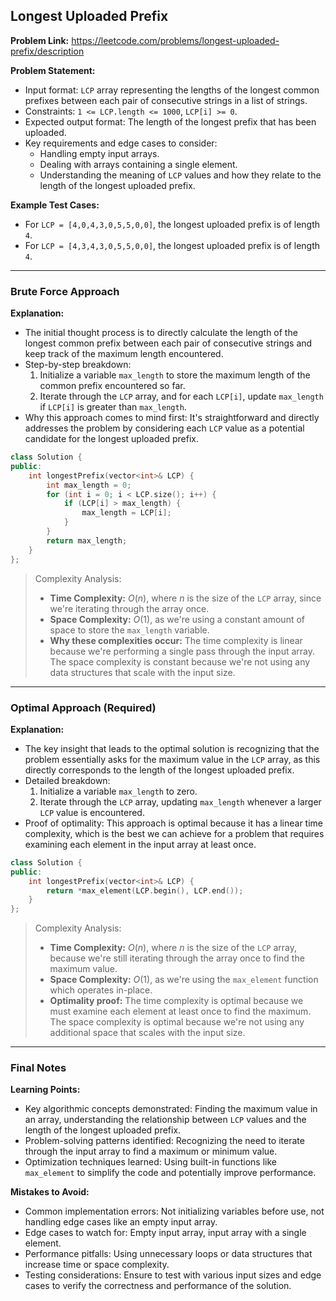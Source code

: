 ## Longest Uploaded Prefix
**Problem Link:** https://leetcode.com/problems/longest-uploaded-prefix/description

**Problem Statement:**
- Input format: `LCP` array representing the lengths of the longest common prefixes between each pair of consecutive strings in a list of strings.
- Constraints: `1 <= LCP.length <= 1000`, `LCP[i] >= 0`.
- Expected output format: The length of the longest prefix that has been uploaded.
- Key requirements and edge cases to consider:
  - Handling empty input arrays.
  - Dealing with arrays containing a single element.
  - Understanding the meaning of `LCP` values and how they relate to the length of the longest uploaded prefix.

**Example Test Cases:**
- For `LCP = [4,0,4,3,0,5,5,0,0]`, the longest uploaded prefix is of length `4`.
- For `LCP = [4,3,4,3,0,5,5,0,0]`, the longest uploaded prefix is of length `4`.

---

### Brute Force Approach
**Explanation:**
- The initial thought process is to directly calculate the length of the longest common prefix between each pair of consecutive strings and keep track of the maximum length encountered.
- Step-by-step breakdown:
  1. Initialize a variable `max_length` to store the maximum length of the common prefix encountered so far.
  2. Iterate through the `LCP` array, and for each `LCP[i]`, update `max_length` if `LCP[i]` is greater than `max_length`.
- Why this approach comes to mind first: It's straightforward and directly addresses the problem by considering each `LCP` value as a potential candidate for the longest uploaded prefix.

```cpp
class Solution {
public:
    int longestPrefix(vector<int>& LCP) {
        int max_length = 0;
        for (int i = 0; i < LCP.size(); i++) {
            if (LCP[i] > max_length) {
                max_length = LCP[i];
            }
        }
        return max_length;
    }
};
```

> Complexity Analysis:
> - **Time Complexity:** $O(n)$, where $n$ is the size of the `LCP` array, since we're iterating through the array once.
> - **Space Complexity:** $O(1)$, as we're using a constant amount of space to store the `max_length` variable.
> - **Why these complexities occur:** The time complexity is linear because we're performing a single pass through the input array. The space complexity is constant because we're not using any data structures that scale with the input size.

---

### Optimal Approach (Required)
**Explanation:**
- The key insight that leads to the optimal solution is recognizing that the problem essentially asks for the maximum value in the `LCP` array, as this directly corresponds to the length of the longest uploaded prefix.
- Detailed breakdown:
  1. Initialize a variable `max_length` to zero.
  2. Iterate through the `LCP` array, updating `max_length` whenever a larger `LCP` value is encountered.
- Proof of optimality: This approach is optimal because it has a linear time complexity, which is the best we can achieve for a problem that requires examining each element in the input array at least once.

```cpp
class Solution {
public:
    int longestPrefix(vector<int>& LCP) {
        return *max_element(LCP.begin(), LCP.end());
    }
};
```

> Complexity Analysis:
> - **Time Complexity:** $O(n)$, where $n$ is the size of the `LCP` array, because we're still iterating through the array once to find the maximum value.
> - **Space Complexity:** $O(1)$, as we're using the `max_element` function which operates in-place.
> - **Optimality proof:** The time complexity is optimal because we must examine each element at least once to find the maximum. The space complexity is optimal because we're not using any additional space that scales with the input size.

---

### Final Notes

**Learning Points:**
- Key algorithmic concepts demonstrated: Finding the maximum value in an array, understanding the relationship between `LCP` values and the length of the longest uploaded prefix.
- Problem-solving patterns identified: Recognizing the need to iterate through the input array to find a maximum or minimum value.
- Optimization techniques learned: Using built-in functions like `max_element` to simplify the code and potentially improve performance.

**Mistakes to Avoid:**
- Common implementation errors: Not initializing variables before use, not handling edge cases like an empty input array.
- Edge cases to watch for: Empty input array, input array with a single element.
- Performance pitfalls: Using unnecessary loops or data structures that increase time or space complexity.
- Testing considerations: Ensure to test with various input sizes and edge cases to verify the correctness and performance of the solution.